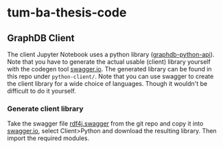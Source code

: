 # tum-ba-thesis-code

## GraphDB Client
The client Jupyter Notebook uses a python library ([graphdb-python-api](https://github.com/patzomir/graphdb-python-api)).
Note that you have to generate the actual usable (client) library yourself with the codegen tool [swagger.io](https://swagger.io).
The generated library can be found in this repo under `python-client/`.
Note that you can use swagger to create the client library for a wide choice of languages. Though it wouldn't be difficult to do it yourself.

### Generate client library
Take the swagger file [rdf4j.swagger](https://github.com/patzomir/graphdb-python-api/blob/main/rdf4j.swagger) from the git repo and copy it into [swagger.io](https://swagger.io), select Client>Python and download the resulting library.
Then import the required modules.
